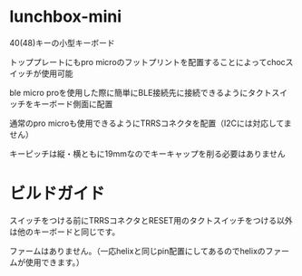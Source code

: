 # lunchbox-mini

40(48)キーの小型キーボード

トッププレートにもpro microのフットプリントを配置することによってchocスイッチが使用可能

ble micro proを使用した際に簡単にBLE接続先に接続できるようにタクトスイッチをキーボード側面に配置

通常のpro microも使用できるようにTRRSコネクタを配置（I2Cには対応してません）

キーピッチは縦・横ともに19mmなのでキーキャップを削る必要はありません

# ビルドガイド

スイッチをつける前にTRRSコネクタとRESET用のタクトスイッチをつける以外は他のキーボードと同じです。

ファームはありません。（一応helixと同じpin配置にしてあるのでhelixのファームが使用できます。）
